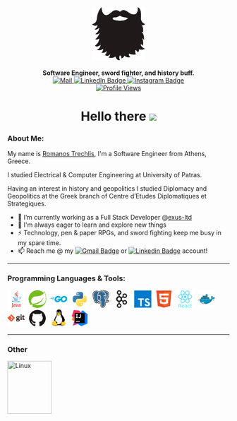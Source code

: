 <div id="header" align="center">
  <div>
  <a href="https://romanostrechlis.github.io/"><img alt="Home" id="home" width="120" height="120" src="beard.png"></a>
  </div>
  <br/>
  <div>
    <span><strong>Software Engineer, sword fighter, and history buff.</strong></span>
  </div>
  <div id="badges">
    <a href="mailto:r.trechlis@gmail.com">
      <img src="https://img.shields.io/badge/Gmail-red?style=for-the-badge&logo=gmail&logoColor=white" alt="Mail"/>
    </a>
    <a href="https://www.linkedin.com/in/romanostrechlis/">
      <img src="https://img.shields.io/badge/LinkedIn-blue?style=for-the-badge&logo=linkedin&logoColor=white" alt="LinkedIn Badge"/>
    </a>
    <a href="https://www.instagram.com/r.trechlis/">
      <img src="https://img.shields.io/badge/instagram-purple?style=for-the-badge&logo=instagram&logoColor=white" alt="Instagram Badge"/>
    </a>
  </div>
  <a href="https://github.com/RomanosTrechlis/">
    <img src="https://komarev.com/ghpvc/?username=RomanosTrechlis&style=for-the-badge" alt="Profile Views"/>
  </a>
  
  <h1>
    Hello there
    <a target="_blank" href="https://media.giphy.com/media/7JC7bCJJGj44aBwB8p/giphy.gif"><img src="https://media.giphy.com/media/hvRJCLFzcasrR4ia7z/giphy.gif" width="30px"/></a>
  </h1>
</div>

<!--
<div id="header">
  <table>
    <tr>
      <td>
        <a href="https://romanostrechlis.github.io/"><img alt="Home" id="home" width="120" height="120" src="beard.png"></a>
      </td>
      <td>
        <div id="badges" align="center">
          <p>
             <img src="https://github-readme-streak-stats.herokuapp.com/?user=RomanosTrechlis&theme=blood&hide_border=true&exclude_days=Sun%2CSat" alt="GitHub Streak Stats"/>
          </p>
          <div>
            <a href="mailto:r.trechlis@gmail.com">
              <img src="https://img.shields.io/badge/Gmail-red?style=for-the-badge&logo=gmail&logoColor=white" alt="Mail"/>
            </a>
            <a href="https://www.linkedin.com/in/romanostrechlis/">
              <img src="https://img.shields.io/badge/LinkedIn-blue?style=for-the-badge&logo=linkedin&logoColor=white" alt="LinkedIn Badge"/>
            </a>
            <a href="https://www.instagram.com/r.trechlis/">
              <img src="https://img.shields.io/badge/instagram-purple?style=for-the-badge&logo=instagram&logoColor=white" alt="Instagram Badge"/>
            </a>
            <a href="https://github.com/RomanosTrechlis/">
              <img src="https://komarev.com/ghpvc/?username=RomanosTrechlis&style=for-the-badge" alt="Profile Views"/>
            </a>
          </div>
        </div>
      </td>
    </tr>
    </table>
 </div> 
 -->

### About Me:

My name is [Romanos Trechlis](https://romanostrechlis.github.io/), I'm a Software Engineer from Athens, Greece.

I studied Electrical & Computer Engineering at University of Patras.

Having an interest in history and geopolitics I studied Diplomacy and Geopolitics at the Greek branch of Centre d’Etudes Diplomatiques et Strategiques.

+ :telescope: I’m currently working as a Full Stack Developer @[exus-ltd](https://github.com/exus-ltd)
+ :seedling: I'm always eager to learn and explore new things
+ :zap: Technology, pen & paper RPGs, and sword fighting keep me busy in my spare time.
+ :mailbox: Reach me @ my [![Gmail Badge](https://img.shields.io/badge/Gmail-red?style=flat&logo=gmail&logoColor=white)](mailto:r.trechlis@gmail.com) or [![Linkedin Badge](https://img.shields.io/badge/LinkedIn-blue?style=flat&logo=linkedin&logoColor=white)](https://www.linkedin.com/in/romanostrechlis/) account!

---

### Programming Languages & Tools:

<div>
  <img src="https://github.com/devicons/devicon/blob/master/icons/java/java-original-wordmark.svg" title="Java" alt="Java" width="40" height="40"/>&nbsp;
  <img src="https://github.com/devicons/devicon/blob/master/icons/spring/spring-original.svg" title="Spring" alt="Spring" width="40" height="40"/>&nbsp;
  <img src="https://github.com/devicons/devicon/blob/master/icons/go/go-original-wordmark.svg" title="Go" alt="Go" width="40" height="40"/>&nbsp;
  <img src="https://github.com/devicons/devicon/blob/master/icons/python/python-original.svg" title="Python" alt="Python" width="40" height="40"/>&nbsp;
  <img src="https://github.com/devicons/devicon/blob/master/icons/postgresql/postgresql-original.svg" title="Python" alt="Python" width="40" height="40"/>&nbsp;
  <img src="https://github.com/devicons/devicon/blob/master/icons/apachekafka/apachekafka-original.svg" title="TypeScript" alt="TypeScript" width="40" height="40"/>&nbsp;
  <img src="https://github.com/devicons/devicon/blob/master/icons/typescript/typescript-original.svg" title="TypeScript" alt="TypeScript" width="40" height="40"/>&nbsp;
  <img src="https://github.com/devicons/devicon/blob/master/icons/html5/html5-original.svg" title="HTML5" alt="HTML" width="40" height="40"/>&nbsp;
  <img src="https://github.com/devicons/devicon/blob/master/icons/react/react-original-wordmark.svg" title="React" alt="React" width="40" height="40"/>&nbsp;
  <img src="https://github.com/devicons/devicon/blob/master/icons/docker/docker-original.svg" title="Docker"  alt="Docker" width="40" height="40"/>&nbsp;
  <img src="https://github.com/devicons/devicon/blob/master/icons/git/git-original-wordmark.svg" title="Git" **alt="Git" width="40" height="40"/>&nbsp;
  <img src="https://github.com/devicons/devicon/blob/master/icons/github/github-original.svg" title="GitHub" **alt="GitHub" width="40" height="40"/>&nbsp;
  <img src="https://github.com/devicons/devicon/blob/master/icons/linux/linux-original.svg" title="Linux" **alt="Linux" width="40" height="40"/>&nbsp;
  <img src="https://github.com/devicons/devicon/blob/master/icons/intellij/intellij-original.svg" title="Linux" **alt="Linux" width="40" height="40"/>&nbsp;
</div>

---

### Other

<div>
  <a href="https://www.credly.com/badges/613fabd8-5a5e-4470-b7ba-79cee7dad72a/public_url"><img src="https://images.credly.com/size/340x340/images/f786ecd2-dce6-49d1-b7c6-6dcd832f8b14/image.png" title="Linux" **alt="Linux" width="100" height="120"/></a>&nbsp;
</div>

<!-- 

---

### :fire: My Stats:

<img src="https://github-readme-streak-stats.herokuapp.com/?user=RomanosTrechlis&theme=blood&hide_border=true&exclude_days=Sun%2CSat" alt="GitHub Streak Stats"/>
<img src="https://github-readme-stats.vercel.app/api/top-langs/?username=RomanosTrechlis" alt="Top Lang stats"/>
<img src="https://github-readme-stats.vercel.app/api?username=RomanosTrechlis" alt="Stats"/>

<div>
  <img src="https://github-profile-trophy.vercel.app/?username=RomanosTrechlis&column=-1" alt="GitHub Trophies"/>
</div>
 -->

